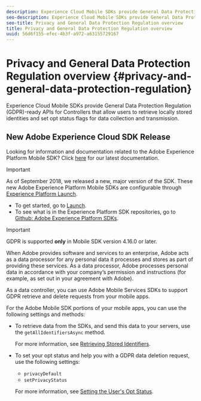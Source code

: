 ```yaml
---
description: Experience Cloud Mobile SDKs provide General Data Protection Regulation (GDPR)-ready APIs for Controllers that allow users to retrieve locally stored identities and set opt status flags for data collection and transmission.
seo-description: Experience Cloud Mobile SDKs provide General Data Protection Regulation (GDPR)-ready APIs for Controllers that allow users to retrieve locally stored identities and set opt status flags for data collection and transmission.
seo-title: Privacy and General Data Protection Regulation overview
title: Privacy and General Data Protection Regulation overview
uuid: 56d6f155-efec-4b3f-a972-a63155729167
---
```


# Privacy and General Data Protection Regulation overview {#privacy-and-general-data-protection-regulation}

Experience Cloud Mobile SDKs provide General Data Protection Regulation (GDPR)-ready APIs for Controllers that allow users to retrieve locally stored identities and set opt status flags for data collection and transmission.

## New Adobe Experience Cloud SDK Release

Looking for information and documentation related to the Adobe Experience Platform Mobile SDK? Click [here](https://aep-sdks.gitbook.io/docs/) for our latest documentation.

>[!IMPORTANT]
>
>As of September 2018, we released a new, major version of the SDK. These new Adobe Experience Platform Mobile SDKs are configurable through [Experience Platform Launch](https://www.adobe.com/experience-platform/launch.html).

* To get started, go to [Launch](https://launch.adobe.com/).
* To see what is in the Experience Platform SDK repositories, go to [Github: Adobe Experience Platform SDKs](https://github.com/Adobe-Marketing-Cloud/acp-sdks).

>[!IMPORTANT]
>
>GDPR is supported **only** in Mobile SDK version 4.16.0 or later.

When Adobe provides software and services to an enterprise, Adobe acts as a data processor for any personal data it processes and stores as part of providing these services. As a data processor, Adobe processes personal data in accordance with your company’s permission and instructions (for example, as set out in your agreement with Adobe).

As a data controller, you can use Adobe Mobile Services SDKs to support GDPR retrieve and delete requests from your mobile apps.

For the Adobe Mobile SDK portions of your mobile apps, you can use the following settings and methods:

* To retrieve data from the SDKs, and send this data to your servers, use the `getAllIdentifiersAsync` method.

  For more information, see [Retrieving Stored Identifiers](/help/android/c-mob-privacy-gdpr-android/c-mob-gdpr-ret-stored-ids-android.md). 

* To set your opt status and help you with a GDPR data deletion request, use the following settings:

  * `privacyDefault` 
  * `setPrivacyStatus`

  For more information, see [Setting the User's Opt Status](/help/android/c-mob-privacy-gdpr-android/privacy.md).